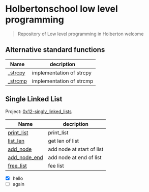 # Holbertonschool low level programming
> Repository of Low level programming in Holberton
welcome

## Alternative standard functions

| Name        | decription               |
|-------------|--------------------------|
| [_strcpy]   | implementation of strcpy |
| [_strcmp]   | implementation of strcmp |


## Single Linked List
Project: [0x12-singly_linked_lists][Single_linked_list]

| Name        | decription               |
|-------------|--------------------------|
| [print_list]		| print_list |
| [list_len]		| get len of list|
| [add_node]		| add node at start of list|
| [add_node_end]	| add node at end of list|
| [free_list]		| fee list |


 - [x] hello  
 - [ ] again

<!--Links-->
[_islower]:0x02-functions_nested_loops/3-islower.c
[_isalpha]:0x02-functions_nested_loops/4-isalpha.c
[_abs]:0x02-functions_nested_loops/6-abs.c
[print_last_digit]:0x02-functions_nested_loops/7-print_last_digit.c

[_isupper]:0x04-more_functions_nested_loops/0-isupper.c
[_isdigit]:0x04-more_functions_nested_loops/1-isdigit.c
[_strcpy]:0x05-pointers_arrays_strings/9-strcpy.c
[_strncpy]:0x06-pointers_arrays_strings/2-strncpy.c
[_strcmp]:0x06-pointers_arrays_strings/3-strcmp.c

[Single_linked_list]:0x12-singly_linked_lists
[print_list]:0x12-singly_linked_lists/0-print_list.c
[list_len]:0x12-singly_linked_lists/1-list_len.c
[add_node]:0x12-singly_linked_lists/2-add_node.c
[add_node_end]:0x12-singly_linked_lists/3-add_node_end.c
[free_list]:0x12-singly_linked_lists/4-free_list.c

[mul]:#
[print_square]:#
[fizz_buzz]:#
[swap_int]:#
[_strlen]:#
[_puts]:#
[print_rev]:#
[rev_string]:#
